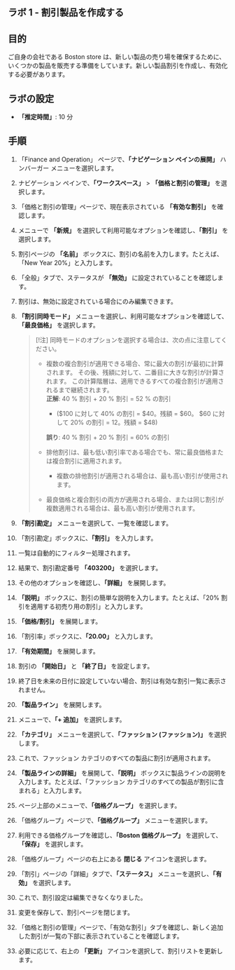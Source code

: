 ﻿---
lab:
    title: 'ラボ 1: 割引製品を作成する'
    module: 'モジュール 3: Microsoft Dynamics 365 Commerce の基礎を学ぶ'
---

## ラボ 1 - 割引製品を作成する

## 目的

ご自身の会社である Boston store は、新しい製品の売り場を確保するために、いくつかの製品を販売する準備をしています。新しい製品割引を作成し、有効化する必要があります。

## ラボの設定

   - **「推定時間」**: 10 分

## 手順

1. 「Finance and Operation」 ページで、**「ナビゲーション ペインの展開」** ハンバーガー メニューを選択します。

1. ナビゲーション ペインで、**「ワークスペース」** > **「価格と割引の管理」** を選択します。

1. 「価格と割引の管理」ページで、現在表示されている **「有効な割引」** を確認します。

1. メニューで **「新規」** を選択して利用可能なオプションを確認し、**「割引」** を選択します。

1. 割引ページの **「名前」** ボックスに、割引の名前を入力します。たとえば、「New Year 20%」と入力します。

1. 「全般」タブで、ステータスが **「無効」** に設定されていることを確認します。

1. 割引は、無効に設定されている場合にのみ編集できます。

1. **「割引同時モード」** メニューを選択し、利用可能なオプションを確認して、**「最良価格」** を選択します。

    >[!注] 同時モードのオプションを選択する場合は、次の点に注意してください。
    >
    >  - 複数の複合割引が適用できる場合、常に最大の割引が最初に計算されます。  その後、残額に対して、二番目に大きな割引が計算されます。  この計算階層は、適用できるすべての複合割引が適用されるまで継続されます。  
    >    **正解**: 40 % 割引 + 20 % 割引 = 52 % の割引  
    >      - ($100 に対して 40% の割引 = $40。残額 = $60。  $60 に対して 20% の割引 = 12。残額 = $48)  
    >
    >    **誤り**: 40 % 割引 + 20 % 割引 = 60% の割引
    >
    >  - 排他割引は、最も低い割引率である場合でも、常に最良価格または複合割引に適用されます。
    >    - 複数の排他割引が適用される場合は、最も高い割引が使用されます。
    >  - 最良価格と複合割引の両方が適用される場合、または同じ割引が複数適用される場合は、最も高い割引が使用されます。

1. **「割引勘定」** メニューを選択して、一覧を確認します。

1. 「割引勘定」ボックスに、**「割引」** を入力します。

1. 一覧は自動的にフィルター処理されます。

1. 結果で、割引勘定番号 **「403200」** を選択します。

1. その他のオプションを確認し、**「詳細」** を展開します。

1. **「説明」** ボックスに、割引の簡単な説明を入力します。たとえば、「20% 割引を適用する初売り用の割引」と入力します。

1. **「価格/割引」** を展開します。

1. 「割引率」ボックスに、**「20.00」** と入力します。

1. **「有効期間」** を展開します。

1. 割引の **「開始日」** と **「終了日」** を設定します。

1. 終了日を未来の日付に設定していない場合、割引は有効な割引一覧に表示されません。

1. **「製品ライン」** を展開します。

1. メニューで、**「+ 追加」** を選択します。

1. **「カテゴリ」** メニューを選択して、**「ファッション (ファッション)」** を選択します。

1. これで、ファッション カテゴリのすべての製品に割引が適用されます。

1. **「製品ラインの詳細」** を展開して、**「説明」** ボックスに製品ラインの説明を入力します。たとえば、「ファッション カテゴリのすべての製品が割引に含まれる」と入力します。

1. ページ上部のメニューで、**「価格グループ」** を選択します。

1. 「価格グループ」ページで、**「価格グループ」** メニューを選択します。

1. 利用できる価格グループを確認し、**「Boston 価格グループ」** を選択して、**「保存」** を選択します。

1. 「価格グループ」ページの右上にある **閉じる** アイコンを選択します。

1. 「割引」ページの「詳細」タブで、**「ステータス」** メニューを選択し、**「有効」** を選択します。

1. これで、割引設定は編集できなくなりました。

1. 変更を保存して、割引ページを閉じます。

1. 「価格と割引の管理」ページで、「有効な割引」タブを確認し、新しく追加した割引が一覧の下部に表示されていることを確認します。

1. 必要に応じて、右上の **「更新」** アイコンを選択して、割引リストを更新します。
